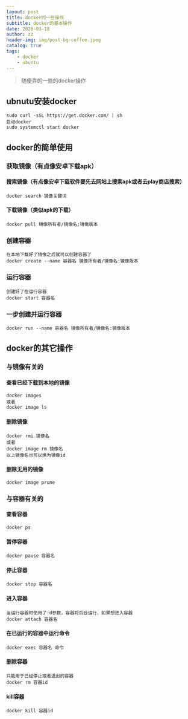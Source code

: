 ```yaml
---
layout: post
title: docker的一些操作
subtitle: docker的基本操作
date: 2020-03-18
author: zz
header-img: img/post-bg-coffee.jpeg
catalog: true
tags:
    - docker
    - ubuntu
---
```


>随便弄的一些的docker操作

## ubnutu安装docker

    sudo curl -sSL https://get.docker.com/ | sh
    启动docker
    sudo systemctl start docker

## docker的简单使用

### 获取镜像（有点像安卓下载apk）

#### 搜索镜像（有点像安卓下载软件要先去网站上搜索apk或者去play商店搜索）

    docker search 镜像关键词

#### 下载镜像（类似apk的下载）

    docker pull 镜像所有者/镜像名:镜像版本

### 创建容器

    在本地下载好了镜像之后就可以创建容器了
    docker create --name 容器名 镜像所有者/镜像名:镜像版本

### 运行容器

    创建好了在运行容器
    docker start 容器名

### 一步创建并运行容器

    docker run --name 容器名 镜像所有者/镜像名:镜像版本

## docker的其它操作

### 与镜像有关的

#### 查看已经下载到本地的镜像

    docker images
    或者 
    docker image ls

#### 删除镜像

    docker rmi 镜像名
    或者
    docker image rm 镜像名
    以上镜像名也可以换为镜像id

#### 删除无用的镜像

    docker image prune

### 与容器有关的

#### 查看容器

    docker ps

#### 暂停容器

    docker pause 容器名

#### 停止容器

    docker stop 容器名

#### 进入容器

    当运行容器时使用了-d参数，容器将后台运行，如果想进入容器
    docker attach 容器名

#### 在已运行的容器中运行命令

    docker exec 容器名 命令

#### 删除容器

    只能用于已经停止或者退出的容器 
    docker rm 容器id

#### kill容器

    docker kill 容器id
